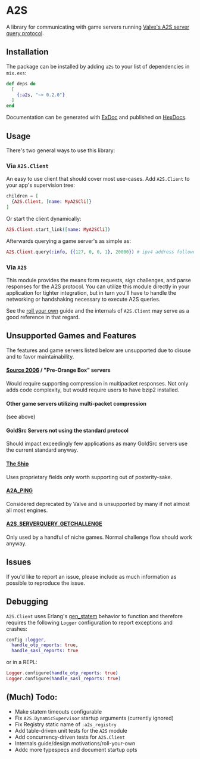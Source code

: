 # A2S

<!-- MDOC !-->

A library for communicating with game servers running [Valve's A2S server query protocol](https://developer.valvesoftware.com/wiki/Server_queries).

## Installation

The package can be installed by adding `a2s` to your list of dependencies in `mix.exs`:

```elixir
def deps do
  [
    {:a2s, "~> 0.2.0"}
  ]
end
```

Documentation can be generated with [ExDoc](https://github.com/elixir-lang/ex_doc) and published on [HexDocs](https://hexdocs.pm/elixir_a2s/readme.html).

## Usage
There's two general ways to use this library:

### Via `A2S.Client`

An easy to use client that should cover most use-cases. Add `A2S.Client` to your app's supervision tree:
```Elixir
children = [
  {A2S.Client, [name: MyA2SCli]}
]
```
Or start the client dynamically: 
```Elixir
A2S.Client.start_link([name: MyA2SCli])
```

Afterwards querying a game server's as simple as:
```Elixir
A2S.Client.query(:info, {{127, 0, 0, 1}, 20000}) # ipv4 address followed by port
```

### Via `A2S`
This module provides the means form requests, sign challenges, and parse responses for the A2S protocol. You can utilize this module directly in your application for tighter integration, but in turn you'll have to handle the networking or handshaking necessary to execute A2S queries.

See the [roll your own](pages/roll-your-own.md) guide and the internals of `A2S.Client` may serve as a good reference in that regard.

## Unsupported Games and Features
The features and game servers listed below are unsupported due to disuse and to favor maintainability.

#### [Source 2006](https://en.wikipedia.org/wiki/Source_(game_engine)#Source_2006) / "Pre-Orange Box" servers
Would require supporting compression in multipacket responses. Not only adds code complexity, but would require users to have bzip2 installed.

#### Other game servers utilizing multi-packet compression
(see above)

#### GoldSrc Servers not using the standard protocol
Should impact exceedingly few applications as many GoldSrc servers use the current standard anyway.

#### [The Ship](https://steamcharts.com/app/2400)
Uses proprietary fields only worth supporting out of posterity-sake.

#### [A2A_PING](https://developer.valvesoftware.com/wiki/Server_queries#A2A_PING)
Considered deprecated by Valve and is unsupported by many if not almost all most engines.

#### [A2S_SERVERQUERY_GETCHALLENGE](https://developer.valvesoftware.com/wiki/Server_queries#A2S_SERVERQUERY_GETCHALLENGE)
Only used by a handful of niche games. Normal challenge flow should work anyway.

## Issues
If you'd like to report an issue, please include as much information as possible to reproduce the issue.

## Debugging
`A2S.Client` uses Erlang's [gen_statem](https://www.erlang.org/doc/man/gen_statem.html) behavior to function and therefore requires the following `Logger` configuration to report exceptions and crashes:

```Elixir
config :logger,
  handle_otp_reports: true,
  handle_sasl_reports: true
```
or in a REPL:
```Elixir
Logger.configure(handle_otp_reports: true)
Logger.configure(handle_sasl_reports: true)
```

<!-- MDOC !-->

## (Much) Todo:
- Make statem timeouts configurable
- Fix `A2S.DynamicSupervisor` startup arguments (currently ignored)
- Fix Registry static name of `:a2s_registry`
- Add table-driven unit tests for the `A2S` module
- Add concurrency-driven tests for `A2S.Client`
- Internals guide/design motivations/roll-your-own
- Addc more typespecs and document startup opts
